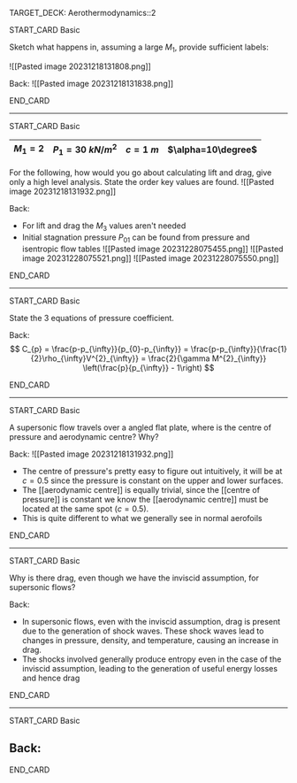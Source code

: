 TARGET_DECK: Aerothermodynamics::2



START_CARD
Basic

Sketch what happens in, assuming a large $M_{1}$, provide sufficient labels:

![[Pasted image 20231218131808.png]]

Back: 
![[Pasted image 20231218131838.png]]
<!--ID: 1703587206282-->
END_CARD


--------

START_CARD
Basic

| $M_{1}=2$ | $P_{1}=30\:kN/m^{2}$ | $c=1\:m$ |   $\alpha=10\degree$  | 
| --------- | -------------------- | -------- | --- |
For the following, how would you go about calculating lift and drag, give only a high level analysis. State the order key values are found.
![[Pasted image 20231218131932.png]]

Back: 
- For lift and drag the $M_{3}$ values aren't needed
- Initial stagnation pressure $P_{01}$ can be found from pressure and isentropic flow tables
![[Pasted image 20231228075455.png]]
![[Pasted image 20231228075521.png]]
![[Pasted image 20231228075550.png]] 
<!--ID: 1703587206297-->
END_CARD

--------

START_CARD
Basic

State the 3 equations of pressure coefficient.

Back: 
$$ C_{p} = \frac{p-p_{\infty}}{p_{0}-p_{\infty}} =  \frac{p-p_{\infty}}{\frac{1}{2}\rho_{\infty}V^{2}_{\infty}} = \frac{2}{\gamma M^{2}_{\infty}} \left(\frac{p}{p_{\infty}} - 1\right) $$
<!--ID: 1703743993533-->
END_CARD




--------

START_CARD
Basic

A supersonic flow travels over a angled flat plate, where is the centre of pressure and aerodynamic centre? Why?

Back: 
![[Pasted image 20231218131932.png]]
- The centre of pressure's pretty easy to figure out intuitively, it will be at $c=0.5$ since the pressure is constant on the upper and lower surfaces.
- The [[aerodynamic centre]] is equally trivial, since the [[centre of pressure]] is constant we know the [[aerodynamic centre]] must be located at the same spot ($c=0.5$).
- This is quite different to what we generally see in normal aerofoils
<!--ID: 1703587206308-->
END_CARD


--------

START_CARD
Basic

Why is there drag, even though we have the inviscid assumption, for supersonic flows?

Back: 
- In supersonic flows, even with the inviscid assumption, drag is present due to the generation of shock waves. These shock waves lead to changes in pressure, density, and temperature, causing an increase in drag.
- The shocks involved generally produce entropy even in the case of the inviscid assumption, leading to the generation of useful energy losses and hence drag
<!--ID: 1703587206319-->
END_CARD



--------

START_CARD
Basic



Back: 
- 

END_CARD




